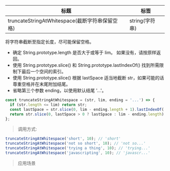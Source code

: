 | 标题                                           | 标签           |
| ---------------------------------------------- | -------------- |
| truncateStringAtWhitespace(截断字符串保留空格) | string(字符串) |

将字符串截断至指定长度，尽可能保留空格。

- 确定 String.prototype.length 是否大于或等于 lim。 如果没有，请按原样返回。
- 使用 String.prototype.slice() 和 String.prototype.lastIndexOf() 找到所需限制下最后一个空间的索引。
- 使用 String.prototype.slice() 根据 lastSpace 适当地截断 str，如果可能的话尊重空格并在末尾附加结尾。
- 省略第三个参数 ending，以使用默认结尾 '...'。

```js
const truncateStringAtWhitespace = (str, lim, ending = '...') => {
  if (str.length <= lim) return str;
  const lastSpace = str.slice(0, lim - ending.length + 1).lastIndexOf(' ');
  return str.slice(0, lastSpace > 0 ? lastSpace : lim - ending.length) + ending;
};
```

> 调用方式:

```js
truncateStringAtWhitespace('short', 10); // 'short'
truncateStringAtWhitespace('not so short', 10); // 'not so...'
truncateStringAtWhitespace('trying a thing', 10); // 'trying...'
truncateStringAtWhitespace('javascripting', 10); // 'javascr...'
```

> 应用场景
